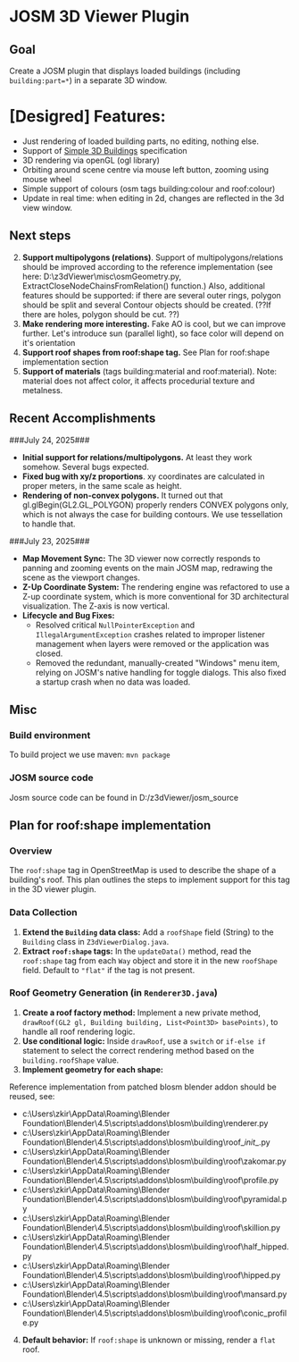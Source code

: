 # JOSM 3D Viewer Plugin

## Goal

Create a JOSM plugin that displays loaded buildings (including `building:part=*`) in a separate 3D window.

# [Desigred] Features:
* Just rendering of loaded building parts, no editing, nothing else.
* Support of [Simple 3D Buildings](https://wiki.openstreetmap.org/wiki/Simple_3D_Buildings) specification
* 3D rendering via openGL (ogl library)
* Orbiting around scene centre via mouse left button, zooming using mouse wheel 
* Simple support of colours (osm tags building:colour and roof:colour)
* Update in real time: when editing in 2d, changes are reflected in the 3d view window.



## Next steps
2. **Support multipolygons (relations)**. Support of multipolygons/relations should be improved according to the reference implementation (see  here: D:\z3dViewer\misc\osmGeometry.py, ExtractCloseNodeChainsFromRelation() function.)
Also, additional features should be supported: if there are several outer rings, polygon should be split and several Contour objects should be created.
(??If there are holes, polygon should be cut. ??)
3. **Make rendering more interesting.** Fake AO is cool, but we can improve further. Let's introduce sun (parallel light), so face color will depend on it's orientation
4. **Support roof shapes from roof:shape tag.** See  Plan for roof:shape implementation section   
5. **Support of materials** (tags building:material  and roof:material). Note: material does not affect color, it affects procedurial texture and metalness.


## Recent Accomplishments 

###July 24, 2025###
* **Initial support for relations/multipolygons.** At least they work somehow. Several bugs expected.
* **Fixed bug with xy/z proportions**. xy coordinates are calculated in proper meters, in the same scale as height.
* **Rendering of non-convex polygons.**  It turned out that  gl.glBegin(GL2.GL_POLYGON) properly renders CONVEX polygons only, which is not always the case for building contours. We use tessellation to handle that.

###July 23, 2025###

*   **Map Movement Sync:** The 3D viewer now correctly responds to panning and zooming events on the main JOSM map, redrawing the scene as the viewport changes.
*   **Z-Up Coordinate System:** The rendering engine was refactored to use a Z-up coordinate system, which is more conventional for 3D architectural visualization. The Z-axis is now vertical.
*   **Lifecycle and Bug Fixes:**
    *   Resolved critical `NullPointerException` and `IllegalArgumentException` crashes related to improper listener management when layers were removed or the application was closed.
    *   Removed the redundant, manually-created "Windows" menu item, relying on JOSM's native handling for toggle dialogs. This also fixed a startup crash when no data was loaded.

 
## Misc 
 ### Build environment
 
 To build project we use maven: `mvn package`
 
 ### JOSM source code

 Josm source code can be found in D:/z3dViewer/josm_source

## Plan for roof:shape implementation

### Overview

The `roof:shape` tag in OpenStreetMap is used to describe the shape of a building's roof. This plan outlines the steps to implement support for this tag in the 3D viewer plugin.


### Data Collection

1.  **Extend the `Building` data class:** Add a `roofShape` field (String) to the `Building` class in `Z3dViewerDialog.java`.
2.  **Extract `roof:shape` tags:** In the `updateData()` method, read the `roof:shape` tag from each `Way` object and store it in the new `roofShape` field. Default to `"flat"` if the tag is not present.

### Roof Geometry Generation (in `Renderer3D.java`)

1.  **Create a roof factory method:** Implement a new private method, `drawRoof(GL2 gl, Building building, List<Point3D> basePoints)`, to handle all roof rendering logic.
2.  **Use conditional logic:** Inside `drawRoof`, use a `switch` or `if-else if` statement to select the correct rendering method based on the `building.roofShape` value.
3.  **Implement geometry for each shape:**

Reference implementation from patched blosm blender addon should be reused, see:

* c:\Users\zkir\AppData\Roaming\Blender Foundation\Blender\4.5\scripts\addons\blosm\building\renderer.py
* c:\Users\zkir\AppData\Roaming\Blender Foundation\Blender\4.5\scripts\addons\blosm\building\roof\__init__.py
* c:\Users\zkir\AppData\Roaming\Blender Foundation\Blender\4.5\scripts\addons\blosm\building\roof\zakomar.py
* c:\Users\zkir\AppData\Roaming\Blender Foundation\Blender\4.5\scripts\addons\blosm\building\roof\profile.py
* c:\Users\zkir\AppData\Roaming\Blender Foundation\Blender\4.5\scripts\addons\blosm\building\roof\pyramidal.py
* c:\Users\zkir\AppData\Roaming\Blender Foundation\Blender\4.5\scripts\addons\blosm\building\roof\skillion.py
* c:\Users\zkir\AppData\Roaming\Blender Foundation\Blender\4.5\scripts\addons\blosm\building\roof\half_hipped.py
* c:\Users\zkir\AppData\Roaming\Blender Foundation\Blender\4.5\scripts\addons\blosm\building\roof\hipped.py
* c:\Users\zkir\AppData\Roaming\Blender Foundation\Blender\4.5\scripts\addons\blosm\building\roof\mansard.py
* c:\Users\zkir\AppData\Roaming\Blender Foundation\Blender\4.5\scripts\addons\blosm\building\roof\conic_profile.py
    
4.  **Default behavior:** If `roof:shape` is unknown or missing, render a `flat` roof.
